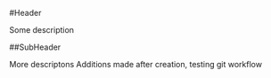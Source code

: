 #Header

Some description

##SubHeader

More descriptons
Additions made after creation, testing git workflow
